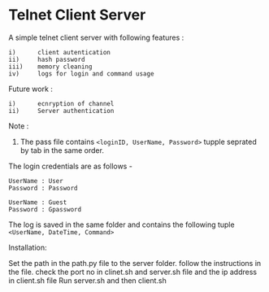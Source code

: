 # Telnet Client Server

A simple telnet client server with following features : 

	i)		client autentication 
	ii)		hash password 
	iii)	memory cleaning
	iv)		logs for login and command usage

Future work :

	i)		ecnryption of channel 
	ii)		Server authentication

Note :

1) The pass file contains ```<loginID, UserName, Password>``` tupple seprated by tab in the same order. 

The login credentials are as follows -
```
UserName : User
Password : Password

UserName : Guest
Password : Gpassword
```
The log is saved in the same folder and contains the following tuple  ```<UserName, DateTime, Command> ``` 

Installation:

Set the path in the path.py file to the server folder. follow the instructions in the file.
check the port no in clinet.sh and server.sh file and the ip address in client.sh file 
Run server.sh  and then client.sh 

